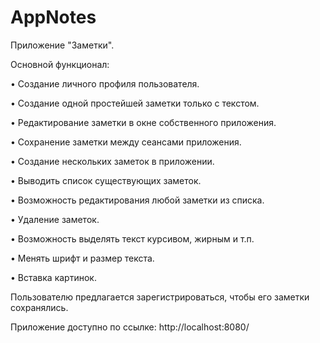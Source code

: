 # AppNotes
Приложение "Заметки".

Основной функционал:

•	Создание личного профиля пользователя.

•	Создание одной простейшей заметки только с текстом. 

•	Редактирование заметки в окне собственного приложения. 

•	Сохранение заметки между сеансами приложения. 

•	Создание нескольких заметок в приложении. 

•	Выводить список существующих заметок. 

•	Возможность редактирования любой заметки из списка. 

•	Удаление заметок. 

•	Возможность выделять текст курсивом, жирным и т.п. 

•	Менять шрифт и размер текста. 

•	Вставка картинок.


Пользователю предлагается зарегистрироваться, чтобы его заметки сохранялись. 


Приложение доступно по ссылке: http://localhost:8080/
